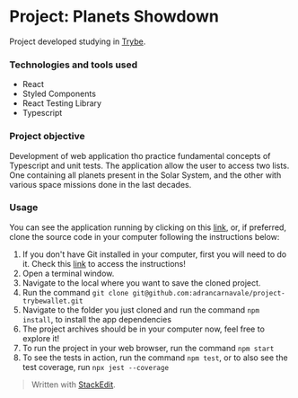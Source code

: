 # Project: Planets Showdown

Project developed studying in [Trybe](https://www.betrybe.com/).

### Technologies and tools used
- React
- Styled Components
- React Testing Library
- Typescript

### Project objective

Development of web application tho practice fundamental concepts of Typescript and unit tests. The application allow the user to access two lists. One containing all planets present in the Solar System, and the other with various space missions done in the last decades.

### Usage

You can see the application running by clicking on this [link](https://planets-showdown.netlify.app), or, if preferred, clone the source code in your computer following the instructions below:

1. If you don't have Git installed in your computer, first you will need to do it. Check this [link](https://git-scm.com/book/en/v2/Getting-Started-Installing-Git) to access the instructions!
2. Open a terminal window.
3. Navigate to the local where you want to save the cloned project.
4. Run the command `git clone git@github.com:adrancarnavale/project-trybewallet.git`
5. Navigate to the folder you just cloned and run the command `npm install`, to install the app dependencies
6. The project archives should be in your computer now, feel free to explore it!
7. To run the project in your web browser, run the command `npm start`
8. To see the tests in action, run the command `npm test`, or to also see the test coverage, run `npx jest --coverage`

> Written with [StackEdit](https://stackedit.io/).

